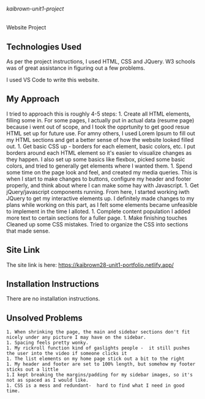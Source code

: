 ###### kaibrown-unit1-project
Website Project


## Technologies Used
As per the project instructions, I used HTML, CSS and JQuery. W3 schools was of great assistance in figuring out a few problems.

I used VS Code to write this website.

## My Approach
I tried to approach this is roughly 4-5 steps:
    1. Create all HTML elements, filling some in.
For some pages, I actually put in actual data (resume page) because i went out of scope, and I took the opprtunity to get good resue HTML set up for future use. For amny others, I used Lorem Ipsum to fill out my HTML sections and get a better sense of how the website looked filled out. 
    1. Get basic CSS up -  borders for each element, basic colors, etc.
I put borders around each HTML element so it's easier to visualize changes as they happen. I also set up some basics like flexbox, picked some basic colors, and tried to generally get elements where I wanted them.
    1. Spend some time on the page look and feel, and created my media queries.
This is when I start to make changes to buttons, configure my header and footer properly, and think about where I can make some hay with Javascript.
    1. Get jQuery/javascript components running.
From here, I started working iwth JQuery to get my interactive elements up. I definitely made changes to my plans while working on this part, as I felt some elements became unfeasible to implement in the time I alloted.
    1. Complete content population
I added more text to certain sections for a fuller page.
    1. Make finishing touches
Cleaned up some CSS mistakes. Tried to organize the CSS into sections that made sense. 

## Site Link
The site link is here: https://kaibrown28-unit1-portfolio.netlify.app/

## Installation Instructions
There are no installation instructions.

## Unsolved Problems
    1. When shrinking the page, the main and sidebar sections don't fit nicely under any picture I may have on the sidebar.
    1. Spacing feels pretty wonky.
    1. My rickroll function kind of gaslights people -  it still pushes the user into the video if someone clicks it
    1. The list elements on my home page stick out a bit to the right
    1. My header and footer are set to 100% length, but somehow my footer sticks out a little
    1.I kept breaking the margins/padding for my sidebar images, so it's not as spaced as I would like.
    1. CSS is a mess and redundant-  hard to find what I need in good time. 

